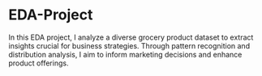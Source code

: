 # EDA-Project
In this EDA project, I analyze a diverse grocery product dataset to extract insights crucial for business strategies. Through pattern recognition and distribution analysis, I aim to inform marketing decisions and enhance product offerings.
